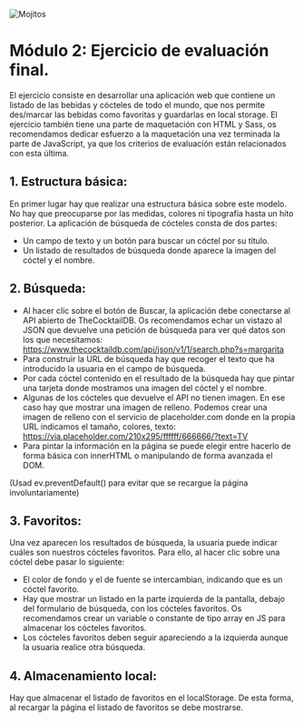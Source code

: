 ![Mojitos](https://pixabay.com/get/g9770b40a6b2db1fe4aa0d1df85563e12fd70591b22e0abd4b5b6a9aaa5adb672acfb315714ca0b1c2d21b43b5030c1ca5dc3743c92846f9fd6be313d4f612b1b15ffbb1839ac0359185280240e6fa379_640.jpg)

# Módulo 2: Ejercicio de evaluación final.

El ejercicio consiste en desarrollar una aplicación web que contiene un listado de las bebidas y cócteles de todo el mundo, que nos permite des/marcar las bebidas como favoritas
y guardarlas en local storage.
El ejercicio también tiene una parte de maquetación con HTML y Sass, os recomendamos dedicar esfuerzo a la maquetación una vez terminada la parte de JavaScript, ya que los criterios
de evaluación están relacionados con esta última.

## 1. Estructura básica:

En primer lugar hay que realizar una estructura básica sobre este modelo. No hay que preocuparse por las medidas, colores ni tipografía hasta un hito posterior.
La aplicación de búsqueda de cócteles consta de dos partes:

- Un campo de texto y un botón para buscar un cóctel por su título.
- Un listado de resultados de búsqueda donde aparece la imagen del cóctel y el nombre.

## 2. Búsqueda:

- Al hacer clic sobre el botón de Buscar, la aplicación debe conectarse al API abierto de TheCocktailDB. Os recomendamos echar un vistazo al JSON que devuelve una petición de búsqueda para ver qué datos son los que necesitamos: https://www.thecocktaildb.com/api/json/v1/1/search.php?s=margarita
- Para construir la URL de búsqueda hay que recoger el texto que ha introducido la usuaria en el campo de búsqueda.
- Por cada cóctel contenido en el resultado de la búsqueda hay que pintar una tarjeta donde mostramos una imagen del cóctel y el nombre.
- Algunas de los cócteles que devuelve el API no tienen imagen. En ese caso hay que mostrar una imagen de relleno. Podemos crear una imagen de relleno con el servicio de placeholder.com donde en la propia URL indicamos el tamaño, colores, texto: https://via.placeholder.com/210x295/ffffff/666666/?text=TV
- Para pintar la información en la página se puede elegir entre hacerlo de forma básica con innerHTML o manipulando de forma avanzada el DOM.

(Usad ev.preventDefault() para evitar que se recargue la página involuntariamente)

## 3. Favoritos:

Una vez aparecen los resultados de búsqueda, la usuaria puede indicar cuáles son nuestros cócteles
favoritos. Para ello, al hacer clic sobre una cóctel debe pasar lo siguiente:

- El color de fondo y el de fuente se intercambian, indicando que es un cóctel favorito.
- Hay que mostrar un listado en la parte izquierda de la pantalla, debajo del formulario de búsqueda, con los cócteles favoritos. Os recomendamos crear un variable o constante de tipo array en JS para almacenar los cócteles favoritos.
- Los cócteles favoritos deben seguir apareciendo a la izquierda aunque la usuaria realice otra búsqueda.

## 4. Almacenamiento local:

Hay que almacenar el listado de favoritos en el localStorage. De esta forma, al recargar la página el listado
de favoritos se debe mostrarse.
